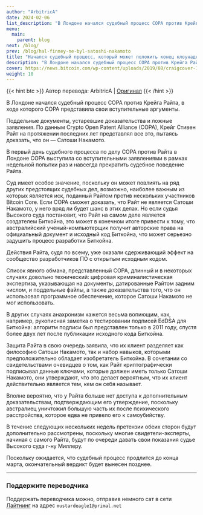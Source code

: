 ```yaml
---
author: "ArbitricA"
date: 2024-02-06
list_description: "В Лондоне начался судебный процесс COPA против Крейга Райта, в ходе которого COPA представила свои вступительные аргументы."
menu:
  main:
    parent: blog
next: /blog/
prev: /blog/hal-finney-ne-byl-satoshi-nakamoto
title: "Начался судебный процесс, который может положить конец клоунаде Крейга Райта"
description: "В Лондоне начался судебный процесс COPA против Крейга Райта, в ходе которого COPA представила свои вступительные аргументы."
cover: https://news.bitcoin.com/wp-content/uploads/2019/08/craigcover-1024x674.jpg
weight: 10
---
```


{{< hint btc >}}
Автор перевода: ArbitricA | [Оригинал](https://bitcoinmagazine.com/legal/the-trial-that-could-end-craig-wrights-satoshi-claim-for-good-started-today)
{{< /hint >}}

В Лондоне начался судебный процесс COPA против Крейга Райта, в ходе которого COPA представила свои вступительные аргументы.

Поддельные документы, устаревшие доказательства и ложные заявления. По данным Crypto Open Patent Alliance (COPA), Крейг Стивен Райт на протяжении последних лет представлял все это, пытаясь доказать, что он — Сатоши Накамото.

В первый день судебного процесса по делу COPA против Райта в Лондоне COPA выступила со вступительными заявлениями в рамках недельной попытки раз и навсегда прекратить судебное поведение Райта.

Суд имеет особое значение, поскольку он может повлиять на ряд других предстоящих судебных дел, возможно, наиболее важным из которых является иск, поданный Райтом против нескольких участников Bitcoin Core. Если COPA сможет доказать, что Райт не является Сатоши Накамото, у него вряд ли будет шанс в этих делах. Но если судья Высокого суда постановит, что Райт на самом деле является создателем Биткойна, это может в конечном итоге привести к тому, что австралийский ученый-компьютерщик получит авторские права на официальный документ и исходный код Биткойна, что может серьезно задушить процесс разработки Биткойна.

Действия Райта, судя по всему, уже оказали сдерживающий эффект на сообщество разработчиков ПО с открытым исходным кодом.

Список явного обмана, представленный COPA, длинный и в некоторых случаях довольно технический: цифровая криминалистическая экспертиза, указывающая на документы, датированные Райтом задним числом, и поддельные файлы, а также доказательства того, что он использовал программное обеспечение, которое Сатоши Накамото не мог использовать.

В других случаях анахронизм кажется весьма вопиющим, как, например, рукописная заметка о тестировании подписей EdDSA для Биткойна: алгоритм подписи был представлен только в 2011 году, спустя более двух лет после публикации исходного кода Биткойна.

Защита Райта в свою очередь заявила, что их клиент разделяет как философию Сатоши Накамото, так и набор навыков, которыми предположительно обладает изобретатель Биткойна. В сочетании со свидетельствами очевидцев о том, как Райт криптографически подписывал данные ключами, которые должен иметь только Сатоши Накамото, они утверждают, что это делает вероятным, что их клиент действительно является тем, кем он себя называет.

Вполне вероятно, что у Райта больше нет доступа к дополнительным доказательствам, подтверждающим его утверждение, поскольку австралиец уничтожил большую часть их после психического расстройства, которое едва не привело его к самоубийству.

В течение следующих нескольких недель претензии обеих сторон будут дополнительно рассмотрены, поскольку многие свидетели-эксперты, начиная с самого Райта, будут по очереди давать свои показания судье Высокого суда г-ну Миллеру.

Поскольку ожидается, что судебный процесс продлится до конца марта, окончательный вердикт будет вынесен позднее.

---

### Поддержите переводчика 

Поддержать переводчика можно, отправив немного сат в сети [Лайтнинг](/lightning/) на адрес `mustardeagle1@primal.net`

